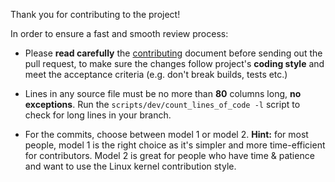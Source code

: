 Thank you for contributing to the project!

In order to ensure a fast and smooth review process:

- Please **read carefully** the [contributing] document before sending out
  the pull request, to make sure the changes follow project's **coding style**
  and meet the acceptance criteria (e.g. don't break builds, tests etc.)

- Lines in any source file must be no more than **80** columns long,
  **no exceptions**. Run the `scripts/dev/count_lines_of_code -l`
  script to check for long lines in your branch.

- For the commits, choose between model 1 or model 2. **Hint:** for most people,
  model 1 is the right choice as it's simpler and more time-efficient for
  contributors. Model 2 is great for people who have time & patience and want
  to use the Linux kernel contribution style.

[contributing]: docs/contributing.md
